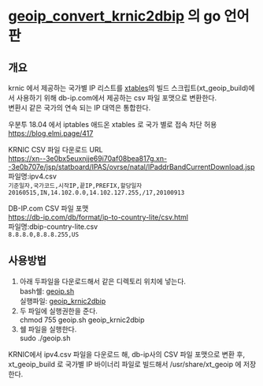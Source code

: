 # [geoip_convert_krnic2dbip](https://github.com/elmitash/geoip_convert_krnic2dbip) 의 go 언어판

## 개요
krnic 에서 제공하는 국가별 IP 리스트를 [xtables](https://sourceforge.net/p/xtables-addons/xtables-addons/ci/master/tree/geoip/)의 빌드 스크립트(xt_geoip_build)에서 사용하기 위해 db-ip.com에서 제공하는 csv 파일 포맷으로 변환한다.  
변환시 같은 국가의 연속 되는 IP 대역은 통합한다.  

우분투 18.04 에서 iptables 애드온 xtables 로 국가 별로 접속 차단 허용  
https://blog.elmi.page/417  

KRNIC CSV 파일 다운로드 URL  
https://xn--3e0bx5euxnjje69i70af08bea817g.xn--3e0b707e/jsp/statboard/IPAS/ovrse/natal/IPaddrBandCurrentDownload.jsp  
파일명:ipv4.csv  
`기준일자,국가코드,시작IP,끝IP,PREFIX,할당일자`  
`20160515,IN,14.102.0.0,14.102.127.255,/17,20100913`  

DB-IP.com CSV 파일 포맷  
https://db-ip.com/db/format/ip-to-country-lite/csv.html  
파일명:dbip-country-lite.csv  
`8.8.8.0,8.8.8.255,US`  
  
  
## 사용방법  
1. 아래 두파일을 다운로드해서 같은 디렉토리 위치에 넣는다.  
bash쉘: [geoip.sh](https://github.com/elmitash/geoip_krnic2dbip/blob/master/geoip.sh)  
실행파일: [geoip_krnic2dbip](https://github.com/elmitash/geoip_krnic2dbip/blob/master/linux_amd64/geoip_krnic2dbip)  
2. 두 파일에 실행권한을 준다.  
  chmod 755 geoip.sh geoip_krnic2dbip  
3. 쉘 파일을 실행한다.  
  sudo ./geoip.sh  
  
KRNIC에서 ipv4.csv 파일을 다운로드 해, db-ip사의 CSV 파일 포맷으로 변환 후, xt_geoip_build 로 국가별 IP 바이너리 파일로 빌드해서 /usr/share/xt_geoip 에 저장한다.  
